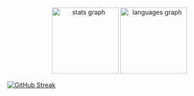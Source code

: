 

###

<div align="center">
  <img src="https://github-readme-stats.vercel.app/api?username=zenith-engine&hide_title=false&hide_rank=false&show_icons=true&include_all_commits=true&count_private=true&disable_animations=false&theme=dracula&locale=en&hide_border=false" height="150" alt="stats graph"  />
  <img src="https://github-readme-stats.vercel.app/api/top-langs?username=zenith-engine&locale=en&hide_title=false&layout=compact&card_width=320&langs_count=5&theme=dark&hide_border=false" height="150" alt="languages graph"  />
</div>

<a href="https://git.io/streak-stats"><img src="https://streak-stats.demolab.com?user=Zenith&theme=highcontrast&hide_border=true&card_width=500&hide_total_contributions=true" alt="GitHub Streak" /></a>

###
